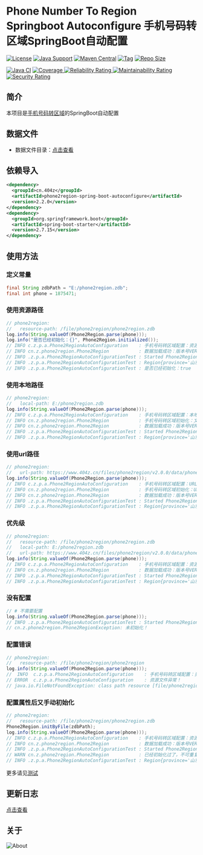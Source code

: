 # Phone Number To Region Springboot Autoconfigure 手机号码转区域SpringBoot自动配置

[![License](https://img.shields.io/github/license/ALI1416/phone2region-spring-boot-autoconfigure?label=License)](https://www.apache.org/licenses/LICENSE-2.0.txt)
[![Java Support](https://img.shields.io/badge/Java-8+-green)](https://openjdk.org/)
[![Maven Central](https://img.shields.io/maven-central/v/cn.404z/phone2region-spring-boot-autoconfigure?label=Maven%20Central)](https://mvnrepository.com/artifact/cn.404z/phone2region-spring-boot-autoconfigure)
[![Tag](https://img.shields.io/github/v/tag/ALI1416/phone2region-spring-boot-autoconfigure?label=Tag)](https://github.com/ALI1416/phone2region-spring-boot-autoconfigure/tags)
[![Repo Size](https://img.shields.io/github/repo-size/ALI1416/phone2region-spring-boot-autoconfigure?label=Repo%20Size&color=success)](https://github.com/ALI1416/phone2region-spring-boot-autoconfigure/archive/refs/heads/master.zip)

[![Java CI](https://github.com/ALI1416/phone2region-spring-boot-autoconfigure/actions/workflows/ci.yml/badge.svg)](https://github.com/ALI1416/phone2region-spring-boot-autoconfigure/actions/workflows/ci.yml)
[![Coverage](https://sonarcloud.io/api/project_badges/measure?project=ALI1416_phone2region-spring-boot-autoconfigure&metric=coverage)
![Reliability Rating](https://sonarcloud.io/api/project_badges/measure?project=ALI1416_phone2region-spring-boot-autoconfigure&metric=reliability_rating)
![Maintainability Rating](https://sonarcloud.io/api/project_badges/measure?project=ALI1416_phone2region-spring-boot-autoconfigure&metric=sqale_rating)
![Security Rating](https://sonarcloud.io/api/project_badges/measure?project=ALI1416_phone2region-spring-boot-autoconfigure&metric=security_rating)](https://sonarcloud.io/summary/new_code?id=ALI1416_phone2region-spring-boot-autoconfigure)

## 简介

本项目是[手机号码转区域](https://github.com/ALI1416/phone2region)的SpringBoot自动配置

## 数据文件

- 数据文件目录：[点击查看](https://github.com/ALI1416/phone2region/tree/master/data)

## 依赖导入

```xml
<dependency>
  <groupId>cn.404z</groupId>
  <artifactId>phone2region-spring-boot-autoconfigure</artifactId>
  <version>2.2.0</version>
</dependency>
<dependency>
  <groupId>org.springframework.boot</groupId>
  <artifactId>spring-boot-starter</artifactId>
  <version>2.7.15</version>
</dependency>
```

## 使用方法

### 定义常量

```java
final String zdbPath = "E:/phone2region.zdb";
final int phone = 1875471;
```

### 使用资源路径

```java
// phone2region:
//   resource-path: /file/phone2region/phone2region.zdb
log.info(String.valueOf(Phone2Region.parse(phone)));
log.info("是否已经初始化：{}", Phone2Region.initialized());
// INFO c.z.p.a.Phone2RegionAutoConfiguration    : 手机号码转区域配置：资源路径RESOURCE_PATH /file/phone2region/phone2region.zdb
// INFO cn.z.phone2region.Phone2Region           : 数据加载成功：版本号VERSION 20230225 ，校验码CRC32 C8AEEA0A
// INFO .z.p.a.Phone2RegionAutoConfigurationTest : Started Phone2RegionAutoConfigurationTest in 0.86 seconds (JVM running for 2.316)
// INFO .z.p.a.Phone2RegionAutoConfigurationTest : Region{province='山东', city='济宁', zipCode='272000', areaCode='0537', isp='移动'}
// INFO .z.p.a.Phone2RegionAutoConfigurationTest : 是否已经初始化：true
```

### 使用本地路径

```java
// phone2region:
//   local-path: E:/phone2region.zdb
log.info(String.valueOf(Phone2Region.parse(phone)));
// INFO c.z.p.a.Phone2RegionAutoConfiguration    : 手机号码转区域配置：本地路径LOCAL_PATH E:/phone2region.zdb
// INFO cn.z.phone2region.Phone2Region           : 手机号码转区域初始化：文件路径LOCAL_PATH E:/phone2region.zdb
// INFO cn.z.phone2region.Phone2Region           : 数据加载成功：版本号VERSION 20230225 ，校验码CRC32 C8AEEA0A
// INFO .z.p.a.Phone2RegionAutoConfigurationTest : Started Phone2RegionAutoConfigurationTest in 0.86 seconds (JVM running for 2.316)
// INFO .z.p.a.Phone2RegionAutoConfigurationTest : Region{province='山东', city='济宁', zipCode='272000', areaCode='0537', isp='移动'}
```

### 使用url路径

```java
// phone2region:
//   url-path: https://www.404z.cn/files/phone2region/v2.0.0/data/phone2region.zdb
log.info(String.valueOf(Phone2Region.parse(phone)));
// INFO c.z.p.a.Phone2RegionAutoConfiguration    : 手机号码转区域配置：URL路径URL_PATH https://www.404z.cn/files/phone2region/v2.0.0/data/phone2region.zdb
// INFO cn.z.phone2region.Phone2Region           : 手机号码转区域初始化：URL路径URL_PATH https://www.404z.cn/files/phone2region/v2.0.0/data/phone2region.zdb
// INFO cn.z.phone2region.Phone2Region           : 数据加载成功：版本号VERSION 20230225 ，校验码CRC32 C8AEEA0A
// INFO .z.p.a.Phone2RegionAutoConfigurationTest : Started Phone2RegionAutoConfigurationTest in 0.86 seconds (JVM running for 2.316)
// INFO .z.p.a.Phone2RegionAutoConfigurationTest : Region{province='山东', city='济宁', zipCode='272000', areaCode='0537', isp='移动'}
```

### 优先级

```java
// phone2region:
//   resource-path: /file/phone2region/phone2region.zdb
//   local-path: E:/phone2region.zdb
//   url-path: https://www.404z.cn/files/phone2region/v2.0.0/data/phone2region.zdb
log.info(String.valueOf(Phone2Region.parse(phone)));
// INFO c.z.p.a.Phone2RegionAutoConfiguration    : 手机号码转区域配置：资源路径RESOURCE_PATH /file/phone2region/phone2region.zdb
// INFO cn.z.phone2region.Phone2Region           : 数据加载成功：版本号VERSION 20230225 ，校验码CRC32 C8AEEA0A
// INFO .z.p.a.Phone2RegionAutoConfigurationTest : Started Phone2RegionAutoConfigurationTest in 0.86 seconds (JVM running for 2.316)
// INFO .z.p.a.Phone2RegionAutoConfigurationTest : Region{province='山东', city='济宁', zipCode='272000', areaCode='0537', isp='移动'}
```

### 没有配置

```java
// # 不需要配置
log.info(String.valueOf(Phone2Region.parse(phone)));
// INFO .z.p.a.Phone2RegionAutoConfigurationTest : Started Phone2RegionAutoConfigurationTest in 0.86 seconds (JVM running for 2.316)
// cn.z.phone2region.Phone2RegionException: 未初始化！
```

### 配置错误

```java
// phone2region:
//   resource-path: /file/phone2region/phone2region
log.info(String.valueOf(Phone2Region.parse(phone)));
//  INFO  c.z.p.a.Phone2RegionAutoConfiguration    : 手机号码转区域配置：资源路径RESOURCE_PATH /file/phone2region/phone2region
// ERROR  c.z.p.a.Phone2RegionAutoConfiguration    : 资源文件异常！
// java.io.FileNotFoundException: class path resource [file/phone2region/phone2region] cannot be opened because it does not exist
```

### 配置属性后又手动初始化

```java
// phone2region:
//   resource-path: /file/phone2region/phone2region.zdb
Phone2Region.initByFile(zdbPath);
log.info(String.valueOf(Phone2Region.parse(phone)));
// INFO c.z.p.a.Phone2RegionAutoConfiguration    : 手机号码转区域配置：资源路径RESOURCE_PATH /file/phone2region/phone2region.zdb
// INFO cn.z.phone2region.Phone2Region           : 数据加载成功：版本号VERSION 20230225 ，校验码CRC32 C8AEEA0A
// INFO .z.p.a.Phone2RegionAutoConfigurationTest : Started Phone2RegionAutoConfigurationTest in 0.86 seconds (JVM running for 2.316)
// WARN cn.z.phone2region.Phone2Region           : 已经初始化过了，不可重复初始化！
// INFO .z.p.a.Phone2RegionAutoConfigurationTest : Region{province='山东', city='济宁', zipCode='272000', areaCode='0537', isp='移动'}
```

更多请见[测试](./src/test)

## 更新日志

[点击查看](./CHANGELOG.md)

## 关于

<picture>
  <source media="(prefers-color-scheme: dark)" srcset="https://www.404z.cn/images/about.dark.svg">
  <img alt="About" src="https://www.404z.cn/images/about.light.svg">
</picture>
